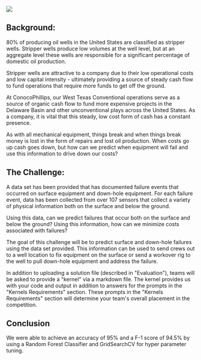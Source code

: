 
![](https://miro.medium.com/max/385/1*WehLBuAwDKIsUQjb-97roA.png?raw=true)

## Background:
80% of producing oil wells in the United States are classified as stripper wells. Stripper wells produce low volumes at the well level, but at an aggregate level these wells are responsible for a significant percentage of domestic oil production.

Stripper wells are attractive to a company due to their low operational costs and low capital intensity - ultimately providing a source of steady cash flow to fund operations that require more funds to get off the ground.

At ConocoPhillips, our West Texas Conventional operations serve as a source of organic cash flow to fund more expensive projects in the Delaware Basin and other unconventional plays across the United States. As a company, it is vital that this steady, low cost form of cash has a constant presence.

As with all mechanical equipment, things break and when things break money is lost in the form of repairs and lost oil production. When costs go up cash goes down, but how can we predict when equipment will fail and use this information to drive down our costs?

## The Challenge:
A data set has been provided that has documented failure events that occurred on surface equipment and down-hole equipment. For each failure event, data has been collected from over 107 sensors that collect a variety of physical information both on the surface and below the ground.

Using this data, can we predict failures that occur both on the surface and below the ground? Using this information, how can we minimize costs associated with failures?

The goal of this challenge will be to predict surface and down-hole failures using the data set provided. This information can be used to send crews out to a well location to fix equipment on the surface or send a workover rig to the well to pull down-hole equipment and address the failure.

In addition to uploading a solution file (described in "Evaluation"), teams will be asked to provide a "kernel" via a markdown file. The kernel provides us with your code and output in addition to answers for the prompts in the "Kernels Requirements" section. These prompts in the "Kernels Requirements" section will determine your team's overall placement in the competition.

## Conclusion
We were able to achieve an accuracy of 95% and a F-1 score of 94.5% by using a Random Forest Classifier and GridSearchCV for hyper parameter tuning.
